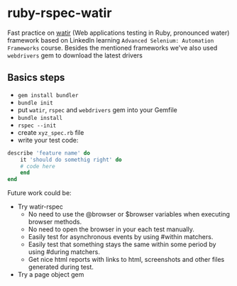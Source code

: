 # ruby-rspec-watir
Fast practice on [watir](http://watir.com/) (Web applications testing in Ruby, pronounced water) framework based on LinkedIn learning `Advanced Selenium: Automation Frameworks` course. Besides the mentioned frameworks we've also used `webdrivers` gem to download the latest drivers

## Basics steps
- `gem install bundler`
- `bundle init`
- put `watir`, `rspec` and `webdrivers` gem into your Gemfile
- `bundle install`
- `rspec --init`
- create `xyz_spec.rb` file
- write your test code:
```ruby
describe 'feature name' do
    it 'should do somethig right' do
    # code here
    end
end
```

Future work could be:
- Try watir-rspec
    - No need to use the @browser or $browser variables when executing browser methods.
    - No need to open the browser in your each test manually.
    - Easily test for asynchronous events by using #within matchers.
    - Easily test that something stays the same within some period by using #during matchers.
    - Get nice html reports with links to html, screenshots and other files generated during test.
- Try a page object gem
